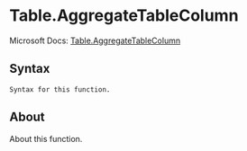 # Table.AggregateTableColumn

Microsoft Docs: [Table.AggregateTableColumn](https://docs.microsoft.com/en-us/powerquery-m/table-aggregatetablecolumn)

## Syntax

```
Syntax for this function.
```

## About

About this function.

